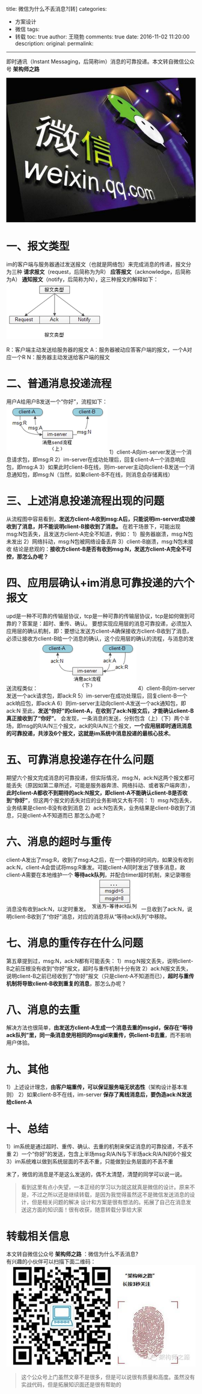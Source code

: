 title: 微信为什么不丢消息?[转]
categories:
  - 方案设计
  - 微信
tags:
  - 转载
toc: true
author: 王晓勃
comments: true
date: 2016-11-02 11:20:00
description:
original:
permalink:
---
即时通讯（Instant Messaging，后简称im）消息的可靠投递。本文转自微信公众号 **架构师之路**


![](/images/wechat/6.jpg)

<!-- more -->

# 一、报文类型
im的客户端与服务器通过发送报文（也就是网络包）来完成消息的传递，报文分为三种
**请求报文**（request，后简称为为R）
**应答报文**（acknowledge，后简称为A）
**通知报文**（notify，后简称为N），这三种报文的解释如下：
![](/images/wechat/0.png)

R：客户端主动发送给服务器的报文
A：服务器被动应答客户端的报文，一个A对应一个R
N：服务器主动发送给客户端的报文

# 二、普通消息投递流程
用户A给用户B发送一个“你好”，流程如下：
![](/images/wechat/1.png)
1）client-A向im-server发送一个消息请求包，即msg:R
2）im-server在成功处理后，回复client-A一个消息响应包，即msg:A
3）如果此时client-B在线，则im-server主动向client-B发送一个消息通知包，即msg:N（当然，如果client-B不在线，则消息会存储离线）

# 三、上述消息投递流程出现的问题
从流程图中容易看到，**发送方client-A收到msg:A后，只能说明im-server成功接收到了消息，并不能说明client-B接收到了消息。** 在若干场景下，可能出现msg:N包丢失，且发送方client-A完全不知道，例如：
1）服务器崩溃，msg:N包未发出
2）网络抖动，msg:N包被网络设备丢弃
3）client-B崩溃，msg:N包未接收
结论是悲观的：**接收方client-B是否有收到msg:N，发送方client-A完全不可控，那怎么办呢？**

# 四、应用层确认+im消息可靠投递的六个报文
upd是一种不可靠的传输层协议，tcp是一种可靠的传输层协议，tcp是如何做到可靠的？答案是：超时、重传、确认。
要想实现应用层的消息可靠投递，必须加入应用层的确认机制，即：要想让发送方client-A确保接收方client-B收到了消息，必须让接收方client-B给一个消息的确认，这个应用层的确认的流程，与消息的发送流程类似：
![](/images/wechat/2.png)
4）client-B向im-server发送一个ack请求包，即ack:R
5）im-server在成功处理后，回复client-B一个ack响应包，即ack:A
6）则im-server主动向client-A发送一个ack通知包，即ack:N
至此，**发送“你好”的client-A，在收到了ack:N报文后，才能确认client-B真正接收到了“你好”**。
会发现，一条消息的发送，分别包含（上）（下）两个半场，即msg的R/A/N三个报文，ack的R/A/N三个报文，**一个应用层即时通讯消息的可靠投递，共涉及6个报文，这就是im系统中消息投递的最核心技术**。

# 五、可靠消息投递存在什么问题
期望六个报文完成消息的可靠投递，但实际情况，msg:N，ack:N这两个报文都可能丢失（原因如第二章所述，可能是服务器奔溃、网络抖动、或者客户端奔溃），**此时client-A都收不到期待的ack:N报文，即client-A不能确认client-B是否收到“你好”**，但这两个报文的丢失对应的业务影响又大有不同：
1）msg:N包丢失，业务结果是client-B没有收到消息
2）ack:N包丢失，业务结果是client-B收到了消息，只是client-A不知道而已
那怎么办呢？

# 六、消息的超时与重传
client-A发出了msg:R，收到了msg:A之后，在一个期待的时间内，如果没有收到ack:N，client-A会尝试将msg:R重发。可能client-A同时发出了很多消息，故client-A需要在本地维护一个 **等待ack队列**，并配合timer超时机制，来记录哪些消息没有收到ack:N，以定时重发。
![](/images/wechat/3.png)
一旦收到了ack:N，说明client-B收到了“你好”消息，对应的消息将从“等待ack队列”中移除。

# 七、消息的重传存在什么问题
第五章提到过，msg:N，ack:N都有可能丢失：
1）msg:N报文丢失，说明client-B之前压根没有收到“你好”报文，超时与重传机制十分有效
2）ack:N报文丢失，说明client-B之前已经收到了“你好”报文（只是client-A不知道而已），**超时与重传机制将导致client-B收到重复的消息**，那怎么办呢？

# 八、消息的去重
解决方法也很简单，**由发送方client-A生成一个消息去重的msgid，保存在“等待ack队列”里，同一条消息使用相同的msgid来重传，供client-B去重**，而不影响用户体验。

# 九、其他
1）上述设计理念，**由客户端重传，可以保证服务端无状态性**（架构设计基本准则）
2）如果client-B不在线，im-server **保存了离线消息后，要伪造ack:N发送给client-A**

# 十、总结
1）im系统是通过超时、重传、确认、去重的机制来保证消息的可靠投递，不丢不重
2）一个“你好”的发送，包含上半场msg:R/A/N与下半场ack:R/A/N的6个报文
3）im系统难以做到系统层面的不丢不重，只能做到业务层面的不丢不重

末了，微信的消息是不是这么发送的，偶不太清楚，清楚的同学可以说一说。

> 看到这里有点小失望，一本正经的学习以为就这就真是微信的设计。原来不是，不过之所以还是继续转载，是因为我觉得虽然这不是微信发送消息的设计，但是相关问题的解决
> 设计和方案是很有想法的。拓展了自己在消息发送这方面的知识面！很有收获，随意转载分享给大家

# 转载相关信息
本文转自微信公众号 **架构师之路** ：微信为什么不丢消息?   
有兴趣的小伙伴可以扫描下面二维码：
![](/images/wechat/4.jpg)

> 这个公众号上门虽然文章不是很多，但是可以说很有质量和高度。虽然没有实战代码，但是拓展知识面还是很有帮助的
